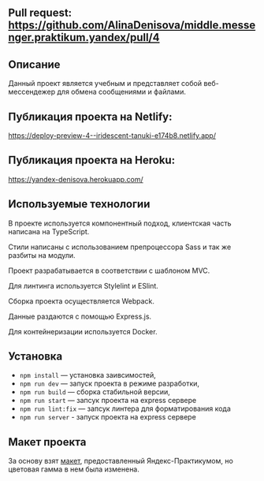 ## Pull request: https://github.com/AlinaDenisova/middle.messenger.praktikum.yandex/pull/4

## Описание

Данный проект является учебным и представляет собой веб-мессендежер для обмена сообщениями и файлами.

## Публикация проекта на Netlify:
https://deploy-preview-4--iridescent-tanuki-e174b8.netlify.app/

## Публикация проекта на Heroku:
https://yandex-denisova.herokuapp.com/

## Используемые технологии

В проекте используется компонентный подход, клиентская часть написана на TypeScript.

Стили написаны с использованием препроцессора Sass и так же разбиты на модули.

Проект разрабатывается в соответствии с шаблоном MVC.

Для линтинга используется Stylelint и ESlint.

Сборка проекта осуществляется Webpack.

Данные раздаются с помощью Express.js.

Для контейнеризации используется Docker.

## Установка

- `npm install` — установка заивсимостей,
- `npm run dev` — запуск проекта в режиме разработки,
- `npm run build` — сборка стабильной версии,
- `npm run start` — запсук проекта на express сервере
- `npm run lint:fix` — запсук линтера для форматирования кода
- `npm run server` - запуск проекта на express сервере


## Макет проекта

За основу взят [макет](https://www.figma.com/file/8a7pZnQLIfjQ3YSTTR0V34/messenger?node-id=0%3A1), предоставленный Яндекс-Практикумом, но цветовая гамма в нем была изменена.